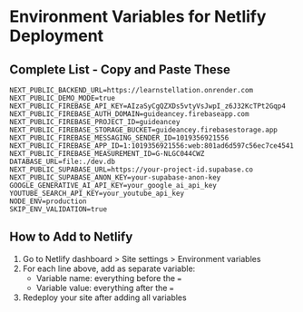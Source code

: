 # Environment Variables for Netlify Deployment

## Complete List - Copy and Paste These

```
NEXT_PUBLIC_BACKEND_URL=https://learnstellation.onrender.com
NEXT_PUBLIC_DEMO_MODE=true
NEXT_PUBLIC_FIREBASE_API_KEY=AIzaSyCgQZXDs5vtyVsJwpI_z6J32KcTPt2Gqp4
NEXT_PUBLIC_FIREBASE_AUTH_DOMAIN=guideancey.firebaseapp.com
NEXT_PUBLIC_FIREBASE_PROJECT_ID=guideancey
NEXT_PUBLIC_FIREBASE_STORAGE_BUCKET=guideancey.firebasestorage.app
NEXT_PUBLIC_FIREBASE_MESSAGING_SENDER_ID=1019356921556
NEXT_PUBLIC_FIREBASE_APP_ID=1:1019356921556:web:801ad6d597c56ec7ce4541
NEXT_PUBLIC_FIREBASE_MEASUREMENT_ID=G-NLGC044CWZ
DATABASE_URL=file:./dev.db
NEXT_PUBLIC_SUPABASE_URL=https://your-project-id.supabase.co
NEXT_PUBLIC_SUPABASE_ANON_KEY=your-supabase-anon-key
GOOGLE_GENERATIVE_AI_API_KEY=your_google_ai_api_key
YOUTUBE_SEARCH_API_KEY=your_youtube_api_key
NODE_ENV=production
SKIP_ENV_VALIDATION=true
```

## How to Add to Netlify

1. Go to Netlify dashboard > Site settings > Environment variables
2. For each line above, add as separate variable:
   - Variable name: everything before the `=`
   - Variable value: everything after the `=`
3. Redeploy your site after adding all variables
